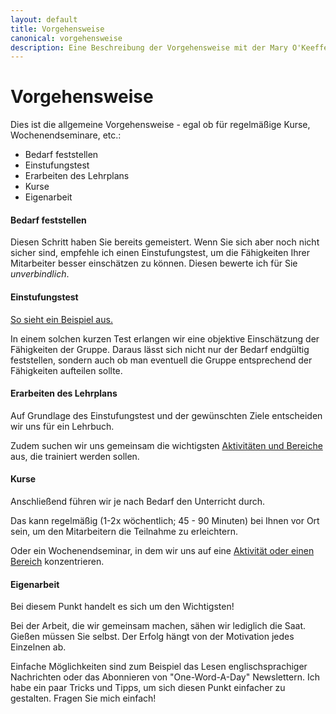 ```yaml
---
layout: default
title: Vorgehensweise
canonical: vorgehensweise
description: Eine Beschreibung der Vorgehensweise mit der Mary O'Keeffe Business Englisch unterrichtet.
---
```

# Vorgehensweise

Dies ist die allgemeine Vorgehensweise - egal ob für regelmäßige Kurse, Wochenendseminare, etc.:

*   Bedarf feststellen
*   Einstufungstest
*   Erarbeiten des Lehrplans
*   Kurse
*   Eigenarbeit

#### Bedarf feststellen

Diesen Schritt haben Sie bereits gemeistert. Wenn Sie sich aber noch nicht sicher sind, empfehle ich einen Einstufungstest, um die Fähigkeiten Ihrer Mitarbeiter besser einschätzen zu können. Diesen bewerte ich für Sie *unverbindlich*.

#### Einstufungstest

[So sieht ein Beispiel aus.](downloads/einstufungstest.pdf)

In einem solchen kurzen Test erlangen wir eine objektive Einschätzung der Fähigkeiten der Gruppe. Daraus lässt sich nicht nur der Bedarf endgültig feststellen, sondern auch ob man eventuell die Gruppe entsprechend der Fähigkeiten aufteilen sollte.

#### Erarbeiten des Lehrplans

Auf Grundlage des Einstufungstest und der gewünschten Ziele entscheiden wir uns für ein Lehrbuch.

Zudem suchen wir uns gemeinsam die wichtigsten [Aktivitäten und Bereiche](bereiche/) aus, die trainiert werden sollen.

#### Kurse

Anschließend führen wir je nach Bedarf den Unterricht durch.

Das kann regelmäßig (1-2x wöchentlich; 45 - 90 Minuten) bei Ihnen vor Ort sein, um den Mitarbeitern die Teilnahme zu erleichtern.

Oder ein Wochenendseminar, in dem wir uns auf eine [Aktivität oder einen Bereich](bereiche/) konzentrieren.

#### Eigenarbeit

Bei diesem Punkt handelt es sich um den Wichtigsten!

Bei der Arbeit, die wir gemeinsam machen, sähen wir lediglich die Saat. Gießen müssen Sie selbst. Der Erfolg hängt von der Motivation jedes Einzelnen ab.

Einfache Möglichkeiten sind zum Beispiel das Lesen englischsprachiger Nachrichten oder das Abonnieren von "One-Word-A-Day" Newslettern. Ich habe ein paar Tricks und Tipps, um sich diesen Punkt einfacher zu gestalten. Fragen Sie mich einfach!
